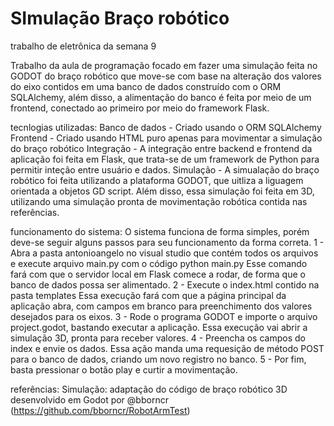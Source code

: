 # SImulação Braço robótico
trabalho de eletrônica da semana 9 

Trabalho da aula de programação focado em fazer uma simulação feita no GODOT do braço robótico que move-se com base na alteração dos valores do eixo contidos 
em uma banco de dados construído com o ORM SQLAlchemy, além disso, a alimentação do banco é feita por meio de um frontend, conectado ao primeiro por meio do framework
Flask.

tecnlogias utilizadas: 
Banco de dados - Criado usando o ORM SQLAlchemy 
Frontend - Criado usando HTML puro apenas para movimentar a simulação do braço robótico
Integração - A integração entre backend e frontend da aplicação foi feita em Flask, que trata-se de um framework de Python para permitir inteção entre usuário e dados.
Simulação - A simualação do braço robótico foi feita utilizando a plataforma GODOT, que uitliza a liguagem orientada a objetos GD script. Além disso, essa simulação 
foi feita em 3D, utilizando uma simulação pronta de movimentação robótica contida nas referências.

funcionamento do sistema: O sistema funciona de forma simples, porém deve-se seguir alguns passos para seu funcionamento da forma correta.
1 - Abra a pasta antonioangelo no visual studio que contém todos os arquivos e execute arquivo main.py com o código python main.py
    Esse comando fará com que o servidor local em Flask comece a rodar, de forma que o banco de dados possa ser alimentado.
2 - Execute o index.html contido na pasta templates
    Essa execução fará com que a página principal da aplicação abra, com campos em branco para preenchimento dos valores desejados para os eixos.
3 - Rode o programa GODOT e importe o arquivo project.godot, bastando executar a aplicação.
    Essa execução vai abrir a simulação 3D, pronta para receber valores.
4 - Preencha os campos do index e envie os dados.
    Essa ação manda uma requesição de método POST para o banco de dados, criando um novo registro no banco.
5 - Por fim, basta pressionar o botão play e curtir a movimentação.   


referências:
Simulação: adaptação do código de braço robótico 3D desenvolvido em Godot por @bborncr (https://github.com/bborncr/RobotArmTest)
